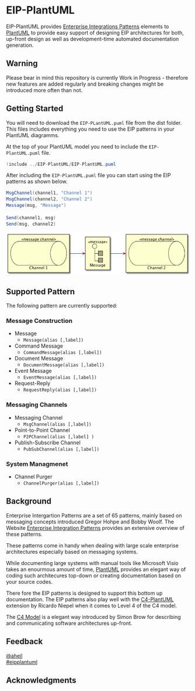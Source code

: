 # EIP-PlantUML

EIP-PlantUML provides [Enterprise Integrations Patterns](https://www.enterpriseintegrationpatterns.com/) elements to [PlantUML](http://plantuml.com/) to provide easy support of designing EIP architectures for both, up-front design as well as development-time automated documentation generation.  

## Warning 

Please bear in mind this repository is currently Work in Progress - therefore new features are added regularly and breaking changes might be introduced more often than not. 


## Getting Started

You will need to download the `EIP-PLantUML.puml` file from the dist folder.  
This files includes everything you need to use the EIP patterns in your PlantUML diagramms.

At the top of your PlantUML model you need to include the `EIP-PlantUML.puml` file.

```c#
!include ../EIP-PlantUML/EIP-PlantUML.puml
```
After including the `EIP-PlantUML.puml` file you can start using the EIP patterns as shown below. 

```c#
MsgChannel(channel1, "Channel 1")
MsgChannel(channel2, "Channel 2")
Message(msg, "Message")

Send(channel1, msg)
Send(msg, channel2)
```
![Message Example](images/message_example.png)

## Supported Pattern 
The following pattern are currently supported:

### Message Construction

* Message 
   * `Message(alias [,label])`
* Command Message
    * `CommandMessage(alias [,label])`
* Document Message
    * `DocumentMessage(alias [,label])`
* Event Message
    * `EventMessage(alias [,label])`
* Request-Reply
    * `RequestReply(alias [,label])`

### Messaging Channels

 * Messaging Channel
    * `MsgChannel(alias [,label])`
* Point-to-Point Channel
    * `P2PChannel(alias [,label] )`
* Publish-Subscribe Channel
    * `PubSubChannel(alias [,label])`

### System Managmenet

 * Channel Purger
    * `ChannelPurger(alias [,label])` 
    

## Background
Enterprise Intergartion Patterns are a set of 65 patterns, mainly based on messaging concepts introduced Gregor Hohpe and Bobby Woolf. The Website [Enterprise Integration Patterns](https://www.enterpriseintegrationpatterns.com/) provides an extensive overview of these patterns. 

These patterns come in handy when dealing with large scale enterprise architectures especially based on messaging systems. 

While documenting large systems with manual tools like Microsoft Visio takes an enourmous amount of time, [PlantUML](http://plantuml.com/) provides an elegant way of coding such architecures top-down or creating documentation based on your source codes. 

There fore the EIP patterns is designed to support this bottom up documentation. The EIP patterns also play well with the [C4-PlantUML](https://github.com/RicardoNiepel/C4-PlantUML) extension by Ricardo Niepel when it comes to Level 4 of the C4 model. 

The [C4 Model](http://c4model.com/) is a elegant way introduced by Simon Brow for describing and communicating software architectures up-front. 

## Feedback

[@aheil](https://twitter.com/aheil)\
[#eipplantuml](https://twitter.com/hashtag/eipplantuml?src=hash)

## Acknowledgments

